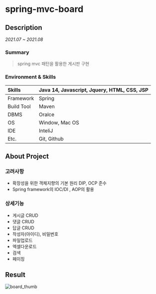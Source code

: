 # spring-mvc-board

## Description
*2021.07 ~ 2021.08*

### Summary
> spring mvc 패턴을 활용한 게시판 구현

### Environment & Skills
  Skills | Java 14, Javascript, Jquery, HTML, CSS, JSP|
 :----- | :-----  |
 Framework | Spring |
 Build Tool|	Maven |
 DBMS | Oralce |
 OS | Window, Mac OS |
 IDE | InteliJ | 
 Etc. | Git, Github|
 
 
## About Project

### 고려사항

* 확장성을 위한 객체지향의 기본 원리 DIP, OCP 준수
* Spring framework의 IOC/DI , AOP의 활용
<!--* Runtime Exception 예외처리 선정과 그 종류에 따른 Http Status 응답 고려-->


### 상세기능 

* 게시글 CRUD
* 댓글 CRUD
* 답글 CRUD
* 작성자(아이디), 비밀번호
* 파일업로드 
* 엑셀다운로드
* 검색
* 페이징


## Result
![board_thumb](https://user-images.githubusercontent.com/76926509/151764212-358cd1bb-85a8-46ae-9f40-1a374566cf5c.png)

